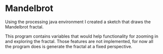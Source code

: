 # Mandelbrot
Using the processing java environment I created a sketch that draws the Mandelbrot fractal. 

This program contains variables that would help functionality for zooming in and exploring the fractal. Those features are not implemented, for now all the program does is generate the fractal at a fixed perspective.
